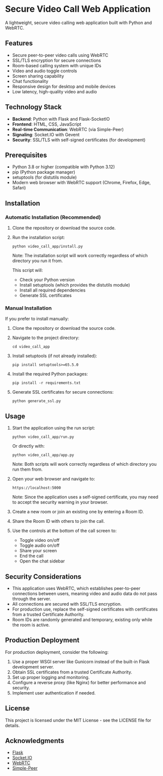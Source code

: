 # Secure Video Call Web Application

A lightweight, secure video calling web application built with Python and WebRTC.

## Features

- Secure peer-to-peer video calls using WebRTC
- SSL/TLS encryption for secure connections
- Room-based calling system with unique IDs
- Video and audio toggle controls
- Screen sharing capability
- Chat functionality
- Responsive design for desktop and mobile devices
- Low latency, high-quality video and audio

## Technology Stack

- **Backend**: Python with Flask and Flask-SocketIO
- **Frontend**: HTML, CSS, JavaScript
- **Real-time Communication**: WebRTC (via Simple-Peer)
- **Signaling**: Socket.IO with Gevent
- **Security**: SSL/TLS with self-signed certificates (for development)

## Prerequisites

- Python 3.8 or higher (compatible with Python 3.12)
- pip (Python package manager)
- setuptools (for distutils module)
- Modern web browser with WebRTC support (Chrome, Firefox, Edge, Safari)

## Installation

### Automatic Installation (Recommended)

1. Clone the repository or download the source code.

2. Run the installation script:
   ```
   python video_call_app/install.py
   ```
   
   Note: The installation script will work correctly regardless of which directory you run it from.
   
   This script will:
   - Check your Python version
   - Install setuptools (which provides the distutils module)
   - Install all required dependencies
   - Generate SSL certificates

### Manual Installation

If you prefer to install manually:

1. Clone the repository or download the source code.

2. Navigate to the project directory:
   ```
   cd video_call_app
   ```

3. Install setuptools (if not already installed):
   ```
   pip install setuptools>=65.5.0
   ```

4. Install the required Python packages:
   ```
   pip install -r requirements.txt
   ```

5. Generate SSL certificates for secure connections:
   ```
   python generate_ssl.py
   ```

## Usage

1. Start the application using the run script:
   ```
   python video_call_app/run.py
   ```
   
   Or directly with:
   ```
   python video_call_app/app.py
   ```
   
   Note: Both scripts will work correctly regardless of which directory you run them from.

2. Open your web browser and navigate to:
   ```
   https://localhost:5000
   ```
   
   Note: Since the application uses a self-signed certificate, you may need to accept the security warning in your browser.

3. Create a new room or join an existing one by entering a Room ID.

4. Share the Room ID with others to join the call.

5. Use the controls at the bottom of the call screen to:
   - Toggle video on/off
   - Toggle audio on/off
   - Share your screen
   - End the call
   - Open the chat sidebar

## Security Considerations

- This application uses WebRTC, which establishes peer-to-peer connections between users, meaning video and audio data do not pass through the server.
- All connections are secured with SSL/TLS encryption.
- For production use, replace the self-signed certificates with certificates from a trusted Certificate Authority.
- Room IDs are randomly generated and temporary, existing only while the room is active.

## Production Deployment

For production deployment, consider the following:

1. Use a proper WSGI server like Gunicorn instead of the built-in Flask development server.
2. Obtain SSL certificates from a trusted Certificate Authority.
3. Set up proper logging and monitoring.
4. Configure a reverse proxy (like Nginx) for better performance and security.
5. Implement user authentication if needed.

## License

This project is licensed under the MIT License - see the LICENSE file for details.

## Acknowledgments

- [Flask](https://flask.palletsprojects.com/)
- [Socket.IO](https://socket.io/)
- [WebRTC](https://webrtc.org/)
- [Simple-Peer](https://github.com/feross/simple-peer)
